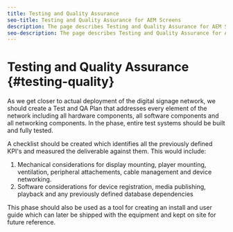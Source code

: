 ```yaml
---
title: Testing and Quality Assurance
seo-title: Testing and Quality Assurance for AEM Screens
description: The page describes Testing and Quality Assurance for AEM Screens Best Practices Guide
seo-description: The page describes Testing and Quality Assurance for AEM Screens Best Practices Guide
---
```


# Testing and Quality Assurance {#testing-quality}


As we get closer to actual deployment of the digital signage network, we should create a Test and QA Plan that addresses every element of the network including all hardware components, all software components and all networking components.
In the phase, entire test systems should be built and fully tested.

A checklist should be created which identifies all the previously defined KPI's and measured the deliverable against them.
This would include:

1) Mechanical considerations for display mounting, player mounting, ventilation, peripheral attachements, cable management and device networking.
2) Software considerations for device registration, media publishing, playback and any previously defined database dependencies

This phase should also be used as a tool for creating an install and user guide which can later be shipped with the equipment and kept on site for future reference.
